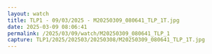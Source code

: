 ```yaml
---
layout: watch
title: TLP1 - 09/03/2025 - M20250309_080641_TLP_1T.jpg
date: 2025-03-09 08:06:41
permalink: /2025/03/09/watch/M20250309_080641_TLP_1
capture: TLP1/2025/202503/20250308/M20250309_080641_TLP_1T.jpg
---
```


